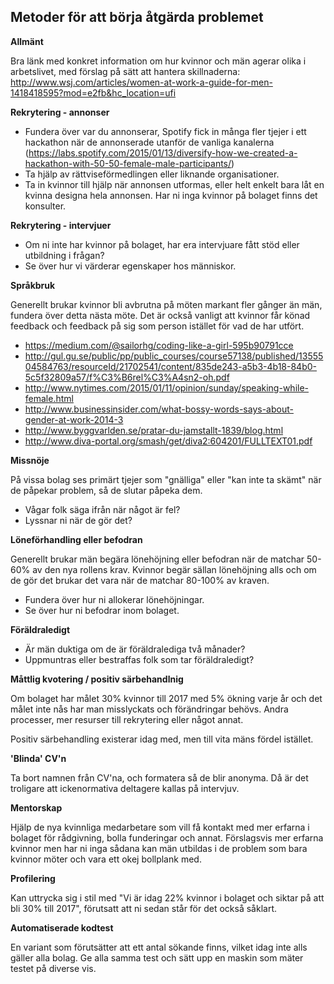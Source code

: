 Metoder för att börja åtgärda problemet
---------------------------------------

**Allmänt**

Bra länk med konkret information om hur kvinnor och män agerar olika i arbetslivet, med förslag på sätt att hantera skillnaderna: http://www.wsj.com/articles/women-at-work-a-guide-for-men-1418418595?mod=e2fb&hc_location=ufi

**Rekrytering - annonser**

- Fundera över var du annonserar, Spotify fick in många fler tjejer i ett hackathon när de annonserade utanför de vanliga kanalerna (https://labs.spotify.com/2015/01/13/diversify-how-we-created-a-hackathon-with-50-50-female-male-participants/)
- Ta hjälp av rättviseförmedlingen eller liknande organisationer.
- Ta in kvinnor till hjälp när annonsen utformas, eller helt enkelt bara låt en kvinna designa hela annonsen. Har ni inga kvinnor på bolaget finns det konsulter.

**Rekrytering - intervjuer**

- Om ni inte har kvinnor på bolaget, har era intervjuare fått stöd eller utbildning i frågan?
- Se över hur vi värderar egenskaper hos människor.

**Språkbruk**

Generellt brukar kvinnor bli avbrutna på möten markant fler gånger än män, fundera över detta nästa möte. Det är också vanligt att kvinnor får könad feedback och feedback på sig som person istället för vad de har utfört.
- https://medium.com/@sailorhg/coding-like-a-girl-595b90791cce
- http://gul.gu.se/public/pp/public_courses/course57138/published/1355504584763/resourceId/21702541/content/835de243-a5b3-4b18-84b0-5c5f32809a57/f%C3%B6rel%C3%A4sn2-oh.pdf
- http://www.nytimes.com/2015/01/11/opinion/sunday/speaking-while-female.html
- http://www.businessinsider.com/what-bossy-words-says-about-gender-at-work-2014-3
- http://www.byggvarlden.se/pratar-du-jamstallt-1839/blog.html
- http://www.diva-portal.org/smash/get/diva2:604201/FULLTEXT01.pdf

**Missnöje**

På vissa bolag ses primärt tjejer som "gnälliga" eller "kan inte ta skämt" när de påpekar problem, så de slutar påpeka dem.

- Vågar folk säga ifrån när något är fel?
- Lyssnar ni när de gör det?

**Löneförhandling eller befodran**

Generellt brukar män begära lönehöjning eller befodran när de matchar 50-60% av den nya rollens krav. Kvinnor begär sällan lönehöjning alls och om de gör det brukar det vara när de matchar 80-100% av kraven.

- Fundera över hur ni allokerar lönehöjningar.
- Se över hur ni befodrar inom bolaget.

**Föräldraledigt**

- Är män duktiga om de är föräldralediga två månader?
- Uppmuntras eller bestraffas folk som tar föräldraledigt?

**Måttlig kvotering / positiv särbehandlnig**

Om bolaget har målet 30% kvinnor till 2017 med 5% ökning varje år och det målet inte nås har man misslyckats och förändringar behövs. Andra processer, mer resurser till rekrytering eller något annat.

Positiv särbehandling existerar idag med, men till vita mäns fördel istället.

**'Blinda' CV'n**

Ta bort namnen från CV'na, och formatera så de blir anonyma. Då är det troligare att ickenormativa deltagere kallas på intervjuv.

**Mentorskap**

Hjälp de nya kvinnliga medarbetare som vill få kontakt med mer erfarna i bolaget för rådgivning, bolla funderingar och annat. Förslagsvis mer erfarna kvinnor men har ni inga sådana kan män utbildas i de problem som bara kvinnor möter och vara ett okej bollplank med.

**Profilering**

Kan uttrycka sig i stil med "Vi är idag 22% kvinnor i bolaget och siktar på att bli 30% till 2017", förutsatt att ni sedan står för det också såklart.

**Automatiserade kodtest**

En variant som förutsätter att ett antal sökande finns, vilket idag inte alls gäller alla bolag. Ge alla samma test och sätt upp en maskin som mäter testet på diverse vis.